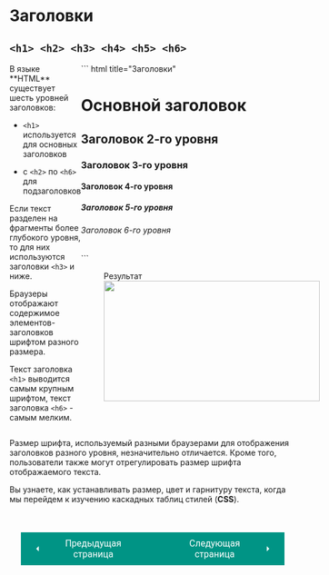 # Заголовки

## `<h1> <h2> <h3> <h4> <h5> <h6>`

<div style="display: flex;" markdown>
<div style="flex: 1;" markdown>
В языке **HTML** существует шесть уровней заголовков:

* `<h1>` используется для основных заголовков

* c `<h2>` по `<h6>` для подзаголовков

Если текст разделен на фрагменты более глубокого уровня, то для них используются заголовки `<h3>` и ниже.

Браузеры отображают содержимое элементов- заголовков шрифтом разного размера.

Текст заголовка `<h1>` выводится самым крупным шрифтом, текст заголовка `<h6>` - самым мелким.
</div>
<div class="code-example" style="flex: 1;" markdown>
``` html title="Заголовки"
<h1>Основной заголовок</h1>
<h2>Заголовок 2-го уровня</h2>
<h3>Заголовок 3-го уровня</h3>
<h4>Заголовок 4-го уровня</h4>
<h5>Заголовок 5-го уровня</h5>
<h6>Заголовок 6-го уровня</h6>
```
<figure><figcaption>Результат</figcaption><img width="380" height="212" src="/html-css-manual/assets/images/headerexample.png"></figure></div></div>

Размер шрифта, используемый разными браузерами для отображения заголовков разного уровня, незначительно отличается. Кроме того, пользователи также могут отрегулировать размер шрифта отображаемого текста. 

Вы узнаете, как устанавливать размер, цвет и гарнитуру текста, когда мы перейдем к изучению каскадных таблиц стилей (**CSS**).

<div style="display: flex; justify-content: space-between; padding: 20px; margin-top:30px;"><button class="custom-button" style="background-color: rgb(0, 148, 133); color: white; font-family: 'Roboto', sans-serif; border: none; cursor: pointer; padding: 10px 20px; font-size: 16px; display: flex; align-items: center;" onclick="window.location.href='/html-css-manual/html/text/'"><svg xmlns="http://www.w3.org/2000/svg" viewBox="0 0 24 24" style="fill: white; width: 20px; height: 20px;"><path d="M15 18l-6-6 6-6" /></svg><span style="margin: 0 10px;">Предыдущая страница</span></button><button class="custom-button" style="background-color: rgb(0, 148, 133); color: white; font-family: 'Roboto', sans-serif; border: none; cursor: pointer; padding: 10px 20px; font-size: 16px; display: flex; align-items: center;" onclick="window.location.href='/html-css-manual/html/text/bolditalic'"><span style="margin: 0 10px;">Следующая страница</span><svg xmlns="http://www.w3.org/2000/svg" viewBox="0 0 24 24" style="fill: white; width: 20px; height: 20px;"><path d="M9 18l6-6-6-6" /></svg></button></div>
